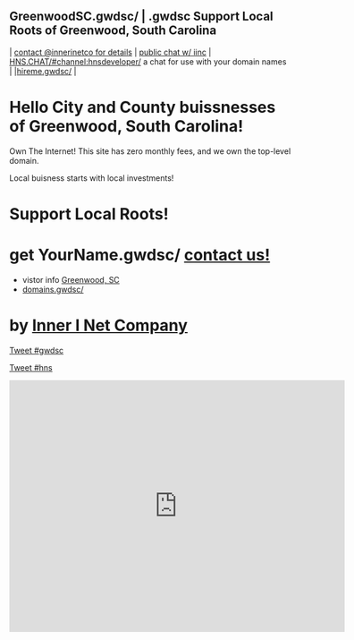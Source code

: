 ## GreenwoodSC.gwdsc/ | .gwdsc Support Local Roots of Greenwood, South Carolina

| [contact @innerinetco for details](https://twitter.com/innerinetco) | [public chat w/ iinc](https://matrix.to/#/#pub.iinc:matrix.org) | [HNS.CHAT/#channel:hnsdeveloper/](https://hns.chat/id/hnsdeveloper) a chat for use with your domain names | |[hireme.gwdsc/](http://hireme.gwdsc.hns.to/) |

# Hello City and County buissnesses of Greenwood, South Carolina! 
Own The Internet! This site has zero monthly fees, and we own the top-level domain.

Local buisness starts with local investments!
# Support Local Roots!
# get YourName.gwdsc/ [contact us!](https://twitter.com/innerinetco)

- vistor info [Greenwood, SC](https://g.co/kgs/usNFZL)
- [domains.gwdsc/](http://domains.gwdsc.hns.to/)

# by [Inner I Net Company](https://innerinetcompany.com/about/)  
<div>
<a href="https://twitter.com/intent/tweet?button_hashtag=gwdsc&ref_src=twsrc%5Etfw" class="twitter-hashtag-button" data-show-count="false">Tweet #gwdsc</a><script async src="https://platform.twitter.com/widgets.js" charset="utf-8"></script>

<a href="https://twitter.com/intent/tweet?button_hashtag=hns&ref_src=twsrc%5Etfw" class="twitter-hashtag-button" data-show-count="false">Tweet #hns</a><script async src="https://platform.twitter.com/widgets.js" charset="utf-8"></script>


<iframe src="https://www.google.com/maps/embed?pb=!1m18!1m12!1m3!1d105583.01454942912!2d-82.22119947635133!3d34.21103606045948!2m3!1f0!2f0!3f0!3m2!1i1024!2i768!4f13.1!3m3!1m2!1s0x88f8040749c2dd73%3A0xb022a4acb6b1a401!2sGreenwood%2C%20SC!5e0!3m2!1sen!2sus!4v1657753763245!5m2!1sen!2sus" width="600" height="450" style="border:0;" allowfullscreen="" loading="lazy" referrerpolicy="no-referrer-when-downgrade"></iframe>
